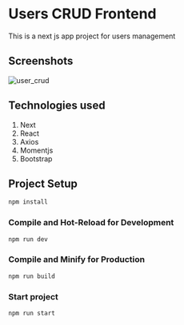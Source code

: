 # Users CRUD Frontend

This is a next js app project for users management

## Screenshots

![user_crud](https://user-images.githubusercontent.com/102927455/190710587-b9b8c365-6c8e-4c65-b788-243a32a1eae1.jpg)

## Technologies used

1. Next
2. React
4. Axios
5. Momentjs
6. Bootstrap

## Project Setup

```sh
npm install
```

### Compile and Hot-Reload for Development

```sh
npm run dev
```

### Compile and Minify for Production

```sh
npm run build
```

### Start project 

```sh
npm run start
```
